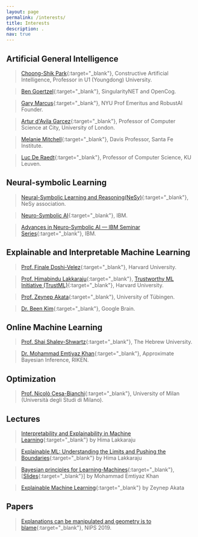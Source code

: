 ```yaml
---
layout: page
permalink: /interests/
title: Interests
description: .
nav: true
---
```


## Artificial General Intelligence
  > [Choong-Shik Park](https://www.researchgate.net/profile/Choong-Shik-Park){:target="_blank"}, Constructive Artificial Intelligence, Professor in U1 (Youngdong) University.
  
  > [Ben Goertzel](http://goertzel.org){:target="_blank"}, SingularityNET and OpenCog.
  
  > [Gary Marcus](http://garymarcus.com/){:target="_blank"}, NYU Prof Emeritus and RobustAI Founder.
  
  > [Artur d'Avila Garcez](http://www.staff.city.ac.uk/~aag/){:target="_blank"}, Professor of Computer Science at City, University of London.
  
  > [Melanie Mitchell](https://melaniemitchell.me/){:target="_blank"}, Davis Professor, Santa Fe Institute.


  > [Luc De Raedt](https://wms.cs.kuleuven.be/people/lucderaedt/){:target="_blank"}, Professor of Computer Science, KU Leuven.


  






## Neural-symbolic Learning

  > [Neural-Symbolic Learning and Reasoning(NeSy)](http://www.neural-symbolic.org/){:target="_blank"}, NeSy association.
  
  > [Neuro-Symbolic AI](https://researcher.watson.ibm.com/researcher/view_group.php?id=10518){:target="_blank"}, IBM.

  > [Advances in Neuro-Symbolic AI — IBM Seminar Series](https://researcher.watson.ibm.com/researcher/view_group.php?id=10510){:target="_blank"}, IBM.



## Explainable and Interpretable Machine Learning
  > [Prof. Finale Doshi-Velez](https://dtak.github.io){:target="_blank"}, Harvard University.
  
  > [Prof. Himabindu Lakkaraju](https://himalakkaraju.github.io){:target="_blank"}, [Trustworthy ML Initiative (TrustML)](https://www.trustworthyml.org/){:target="_blank"}, Harvard University.

  > [Prof. Zeynep Akata](https://eml-unitue.de/people/zeynep-akata){:target="_blank"}, University of Tübingen.

  > [Dr. Been Kim](https://beenkim.github.io/){:target="_blank"}, Google Brain.


## Online Machine Learning
  > [Prof. Shai Shalev-Shwartz](https://www.cs.huji.ac.il/~shais/){:target="_blank"}, The Hebrew University.

  > [Dr. Mohammad Emtiyaz Khan](https://emtiyaz.github.io/){:target="_blank"}, Approximate Bayesian Inference, RIKEN.

## Optimization
  > [Prof. Nicolò Cesa-Bianchi](http://cesa-bianchi.di.unimi.it/){:target="_blank"}, University of Milan (Università degli Studi di Milano).


## Lectures
  > [Interpretability and Explainability in Machine Learning](https://interpretable-ml-class.github.io/){:target="_blank"} by Hima Lakkaraju

  > [Explainable ML: Understanding the Limits and Pushing the Boundaries](https://www.chilconference.org/tutorial_T04.html){:target="_blank"} by Hima Lakkaraju

  > [Bayesian principles for Learning-Machines](https://www.youtube.com/watch?v=XvTFW0MqtZE&t=1s){:target="_blank"}, [[Slides](https://emtiyaz.github.io/papers/March10_2021_Open_Seminar.pdf){:target="_blank"}] by Mohammad Emtiyaz Khan

  > [Explainable Machine Learning](https://eml-unitue.de/teaching/seminar){:target="_blank"} by Zeynep Akata

## Papers
  > [Explanations can be manipulated and geometry is to blame](https://papers.nips.cc/paper/2019/file/bb836c01cdc9120a9c984c525e4b1a4a-Paper.pdf){:target="_blank"}, NIPS 2019.
